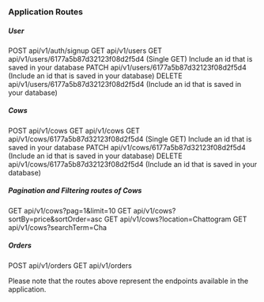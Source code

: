 ### Application Routes

##### User
POST api/v1/auth/signup
GET api/v1/users
GET api/v1/users/6177a5b87d32123f08d2f5d4 (Single GET) Include an id that is saved in your database
PATCH api/v1/users/6177a5b87d32123f08d2f5d4 (Include an id that is saved in your database)
DELETE api/v1/users/6177a5b87d32123f08d2f5d4 (Include an id that is saved in your database)

##### Cows
POST api/v1/cows
GET api/v1/cows
GET api/v1/cows/6177a5b87d32123f08d2f5d4 (Single GET) Include an id that is saved in your database
PATCH api/v1/cows/6177a5b87d32123f08d2f5d4 (Include an id that is saved in your database)
DELETE api/v1/cows/6177a5b87d32123f08d2f5d4 (Include an id that is saved in your database)

##### Pagination and Filtering routes of Cows
GET api/v1/cows?pag=1&limit=10
GET api/v1/cows?sortBy=price&sortOrder=asc
GET api/v1/cows?location=Chattogram
GET api/v1/cows?searchTerm=Cha

##### Orders
POST api/v1/orders
GET api/v1/orders

Please note that the routes above represent the endpoints available in the application.
